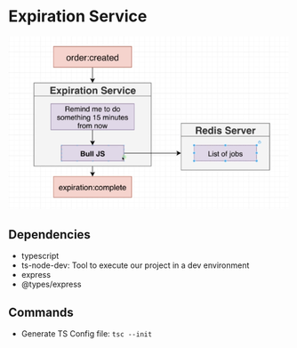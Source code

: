 # Expiration Service

![expirationService](./images/expirationService.png)

## Dependencies

- typescript
- ts-node-dev: Tool to execute our project in a dev environment
- express
- @types/express

## Commands

- Generate TS Config file: `tsc --init`
